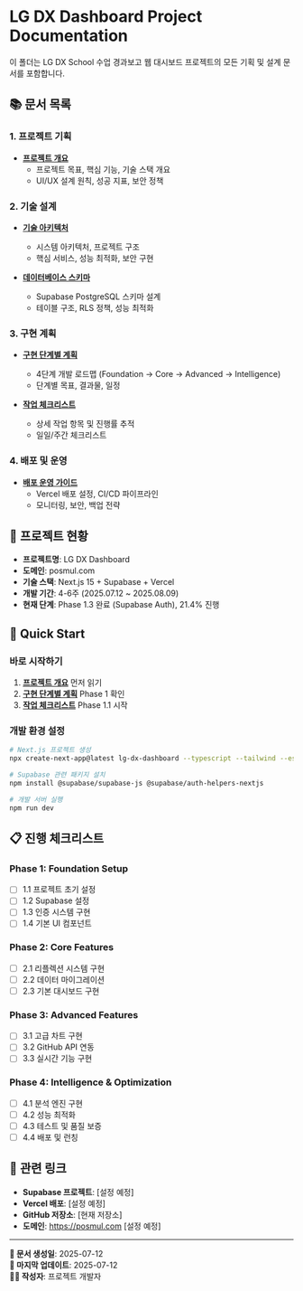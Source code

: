 # LG DX Dashboard Project Documentation

이 폴더는 LG DX School 수업 경과보고 웹 대시보드 프로젝트의 모든 기획 및 설계 문서를 포함합니다.

## 📚 문서 목록

### 1. 프로젝트 기획
- **[프로젝트 개요](./lg-dx-dashboard-project-overview.md)**
  - 프로젝트 목표, 핵심 기능, 기술 스택 개요
  - UI/UX 설계 원칙, 성공 지표, 보안 정책

### 2. 기술 설계
- **[기술 아키텍처](./technical-architecture.md)**
  - 시스템 아키텍처, 프로젝트 구조
  - 핵심 서비스, 성능 최적화, 보안 구현

- **[데이터베이스 스키마](./database-schema.md)**
  - Supabase PostgreSQL 스키마 설계
  - 테이블 구조, RLS 정책, 성능 최적화

### 3. 구현 계획
- **[구현 단계별 계획](./implementation-phases.md)**
  - 4단계 개발 로드맵 (Foundation → Core → Advanced → Intelligence)
  - 단계별 목표, 결과물, 일정

- **[작업 체크리스트](./task-checklist.md)**
  - 상세 작업 항목 및 진행률 추적
  - 일일/주간 체크리스트

### 4. 배포 및 운영
- **[배포 운영 가이드](./deployment-operations-guide.md)**
  - Vercel 배포 설정, CI/CD 파이프라인
  - 모니터링, 보안, 백업 전략

## 🎯 프로젝트 현황

- **프로젝트명**: LG DX Dashboard
- **도메인**: posmul.com  
- **기술 스택**: Next.js 15 + Supabase + Vercel
- **개발 기간**: 4-6주 (2025.07.12 ~ 2025.08.09)
- **현재 단계**: Phase 1.3 완료 (Supabase Auth), 21.4% 진행

## 🚀 Quick Start

### 바로 시작하기
1. **[프로젝트 개요](./lg-dx-dashboard-project-overview.md)** 먼저 읽기
2. **[구현 단계별 계획](./implementation-phases.md)** Phase 1 확인
3. **[작업 체크리스트](./task-checklist.md)** Phase 1.1 시작

### 개발 환경 설정
```bash
# Next.js 프로젝트 생성
npx create-next-app@latest lg-dx-dashboard --typescript --tailwind --eslint --app

# Supabase 관련 패키지 설치
npm install @supabase/supabase-js @supabase/auth-helpers-nextjs

# 개발 서버 실행
npm run dev
```

## 📋 진행 체크리스트

### Phase 1: Foundation Setup
- [ ] 1.1 프로젝트 초기 설정
- [ ] 1.2 Supabase 설정  
- [ ] 1.3 인증 시스템 구현
- [ ] 1.4 기본 UI 컴포넌트

### Phase 2: Core Features  
- [ ] 2.1 리플렉션 시스템 구현
- [ ] 2.2 데이터 마이그레이션
- [ ] 2.3 기본 대시보드 구현

### Phase 3: Advanced Features
- [ ] 3.1 고급 차트 구현
- [ ] 3.2 GitHub API 연동
- [ ] 3.3 실시간 기능 구현

### Phase 4: Intelligence & Optimization
- [ ] 4.1 분석 엔진 구현
- [ ] 4.2 성능 최적화
- [ ] 4.3 테스트 및 품질 보증
- [ ] 4.4 배포 및 런칭

## 🔗 관련 링크

- **Supabase 프로젝트**: [설정 예정]
- **Vercel 배포**: [설정 예정]  
- **GitHub 저장소**: [현재 저장소]
- **도메인**: https://posmul.com [설정 예정]

---

**📅 문서 생성일**: 2025-07-12  
**📝 마지막 업데이트**: 2025-07-12  
**👨‍💻 작성자**: 프로젝트 개발자  